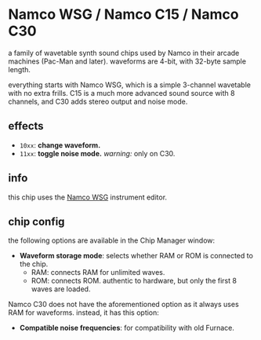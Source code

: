 # Namco WSG / Namco C15 / Namco C30

a family of wavetable synth sound chips used by Namco in their arcade machines (Pac-Man and later). waveforms are 4-bit, with 32-byte sample length.

everything starts with Namco WSG, which is a simple 3-channel wavetable with no extra frills. C15 is a much more advanced sound source with 8 channels, and C30 adds stereo output and noise mode.

## effects

- `10xx`: **change waveform.**
- `11xx`: **toggle noise mode.** _warning:_ only on C30.

## info

this chip uses the [Namco WSG](../4-instrument/wsg.md) instrument editor.

## chip config

the following options are available in the Chip Manager window:

- **Waveform storage mode**: selects whether RAM or ROM is connected to the chip.
  - RAM: connects RAM for unlimited waves.
  - ROM: connects ROM. authentic to hardware, but only the first 8 waves are loaded.

Namco C30 does not have the aforementioned option as it always uses RAM for waveforms. instead, it has this option:

- **Compatible noise frequencies**: for compatibility with old Furnace.
